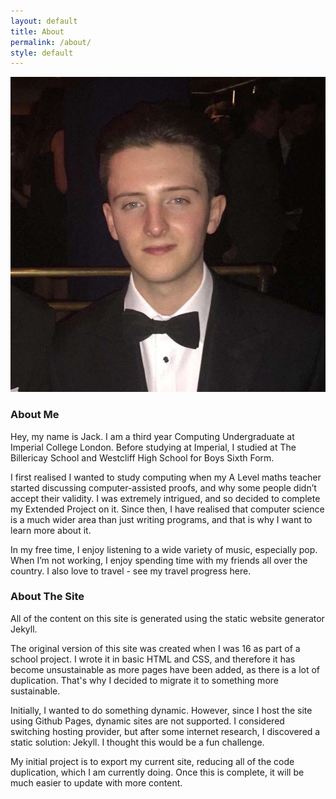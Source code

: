 ```yaml
---
layout: default
title: About
permalink: /about/
style: default
---
```

<img class="avatar" src="/images/avatar.jpg" alt="Avatar">

### About Me

Hey, my name is Jack. I am a third year Computing Undergraduate at Imperial College London. 
Before studying at Imperial, I studied at The Billericay School and Westcliff High School for Boys Sixth Form.

I first realised I wanted to study computing when my A Level maths teacher started discussing computer-assisted proofs, and why some people didn’t accept their validity. I was extremely intrigued, and so decided to complete my Extended Project on it. Since then, I have realised that computer science is a much wider area than just writing programs, and that is why I want to learn more about it.

In my free time, I enjoy listening to a wide variety of music, especially pop. When I’m not working, I enjoy spending time with my friends all over the country. I also love to travel - see my travel progress here.

### About The Site

All of the content on this site is generated using the static website generator Jekyll.

The original version of this site was created when I was 16 as part of a school project. I wrote it in basic HTML and CSS, and therefore it has become unsustainable as more pages have been added, as there is a lot of duplication. That's why I decided to migrate it to something more sustainable.

Initially, I wanted to do something dynamic. However, since I host the site using Github Pages, dynamic sites are not supported. I considered switching hosting provider, but after some internet research, I discovered a static solution: Jekyll. I thought this would be a fun challenge.

My initial project is to export my current site, reducing all of the code duplication, which I am currently doing. Once this is complete, it will be much easier to update with more content.

